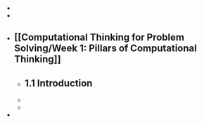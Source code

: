 -
-
- ## [[Computational Thinking for Problem Solving/Week 1: Pillars of Computational Thinking]]
	- ## 1.1 Introduction
	-
	-
-